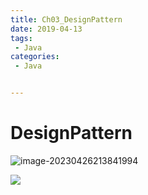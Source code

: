 ```yaml
---
title: Ch03_DesignPattern
date: 2019-04-13
tags:
 - Java
categories:
 - Java


---
```


# DesignPattern

![image-20230426213841994](https://markdown-1301334775.cos.eu-frankfurt.myqcloud.com/image-20230426213841994.png)

![](https://markdown-1301334775.cos.eu-frankfurt.myqcloud.com/image-20230426213841994.png)